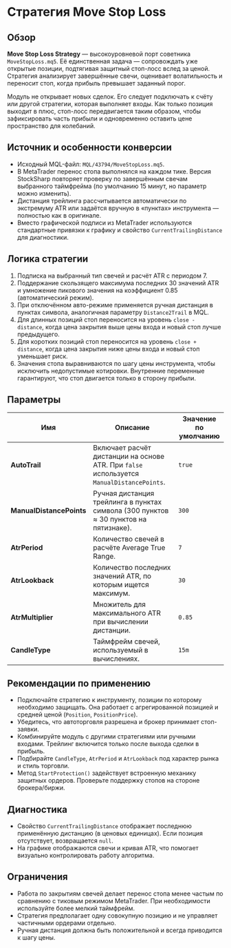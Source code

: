 # Стратегия Move Stop Loss

## Обзор
**Move Stop Loss Strategy** — высокоуровневой порт советника `MoveStopLoss.mq5`. Её единственная задача — сопровождать уже открытые позиции, подтягивая защитный стоп-лосс вслед за ценой. Стратегия анализирует завершённые свечи, оценивает волатильность и переносит стоп, когда прибыль превышает заданный порог.

Модуль не открывает новых сделок. Его следует подключать к счёту или другой стратегии, которая выполняет входы. Как только позиция выходит в плюс, стоп-лосс передвигается таким образом, чтобы зафиксировать часть прибыли и одновременно оставить цене пространство для колебаний.

## Источник и особенности конверсии
* Исходный MQL-файл: `MQL/43794/MoveStopLoss.mq5`.
* В MetaTrader перенос стопа выполнялся на каждом тике. Версия StockSharp повторяет проверку по завершённым свечам выбранного таймфрейма (по умолчанию 15 минут, но параметр можно изменить).
* Дистанция трейлинга рассчитывается автоматически по экстремуму ATR или задаётся вручную в «пунктах» инструмента — полностью как в оригинале.
* Вместо графической подписи из MetaTrader используются стандартные привязки к графику и свойство `CurrentTrailingDistance` для диагностики.

## Логика стратегии
1. Подписка на выбранный тип свечей и расчёт ATR с периодом 7.
2. Поддержание скользящего максимума последних 30 значений ATR и умножение пикового значения на коэффициент 0.85 (автоматический режим).
3. При отключённом авто-режиме применяется ручная дистанция в пунктах символа, аналогичная параметру `Distance2Trail` в MQL.
4. Для длинных позиций стоп переносится на уровень `close - distance`, когда цена закрытия выше цены входа и новый стоп лучше предыдущего.
5. Для коротких позиций стоп переносится на уровень `close + distance`, когда цена закрытия ниже цены входа и новый стоп уменьшает риск.
6. Значения стопа выравниваются по шагу цены инструмента, чтобы исключить недопустимые котировки. Внутренние переменные гарантируют, что стоп двигается только в сторону прибыли.

## Параметры
| Имя | Описание | Значение по умолчанию |
| --- | --- | --- |
| **AutoTrail** | Включает расчёт дистанции на основе ATR. При `false` используется `ManualDistancePoints`. | `true` |
| **ManualDistancePoints** | Ручная дистанция трейлинга в пунктах символа (300 пунктов ≈ 30 пунктов на пятизнаке). | `300` |
| **AtrPeriod** | Количество свечей в расчёте Average True Range. | `7` |
| **AtrLookback** | Количество последних значений ATR, по которым ищется максимум. | `30` |
| **AtrMultiplier** | Множитель для максимального ATR при вычислении дистанции. | `0.85` |
| **CandleType** | Таймфрейм свечей, используемый в вычислениях. | `15m` |

## Рекомендации по применению
* Подключайте стратегию к инструменту, позиции по которому необходимо защищать. Она работает с агрегированной позицией и средней ценой (`Position`, `PositionPrice`).
* Убедитесь, что автоторговля разрешена и брокер принимает стоп-заявки.
* Комбинируйте модуль с другими стратегиями или ручными входами. Трейлинг включится только после выхода сделки в прибыль.
* Подбирайте `CandleType`, `AtrPeriod` и `AtrLookback` под характер рынка и стиль торговли.
* Метод `StartProtection()` задействует встроенную механику защитных ордеров. Проверьте поддержку стопов на стороне брокера/биржи.

## Диагностика
* Свойство `CurrentTrailingDistance` отображает последнюю применённую дистанцию (в ценовых единицах). Если позиция отсутствует, возвращается `null`.
* На графике отображаются свечи и кривая ATR, что помогает визуально контролировать работу алгоритма.

## Ограничения
* Работа по закрытиям свечей делает перенос стопа менее частым по сравнению с тиковым режимом MetaTrader. При необходимости используйте более мелкий таймфрейм.
* Стратегия предполагает одну совокупную позицию и не управляет частичными ордерами отдельно.
* Ручная дистанция должна быть положительной и всегда приводится к шагу цены.
